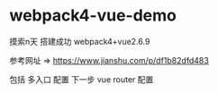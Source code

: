 # webpack4-vue-demo
摸索n天 搭建成功 webpack4+vue2.6.9 

参考网址 => https://www.jianshu.com/p/df1b82dfd483

包括 多入口 配置
下一步 vue router 配置  
